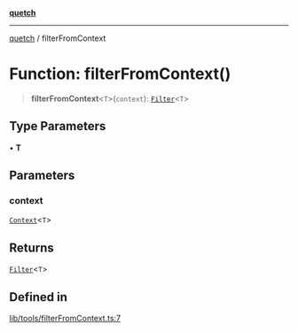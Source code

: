 [**quetch**](../README.md)

***

[quetch](../README.md) / filterFromContext

# Function: filterFromContext()

> **filterFromContext**\<`T`\>(`context`): [`Filter`](../type-aliases/Filter.md)\<`T`\>

## Type Parameters

• **T**

## Parameters

### context

[`Context`](../type-aliases/Context.md)\<`T`\>

## Returns

[`Filter`](../type-aliases/Filter.md)\<`T`\>

## Defined in

[lib/tools/filterFromContext.ts:7](https://github.com/nevoland/quetch/blob/db84578eb5eba15d3388a1c2cfad7cc80fe9fbe6/lib/tools/filterFromContext.ts#L7)
